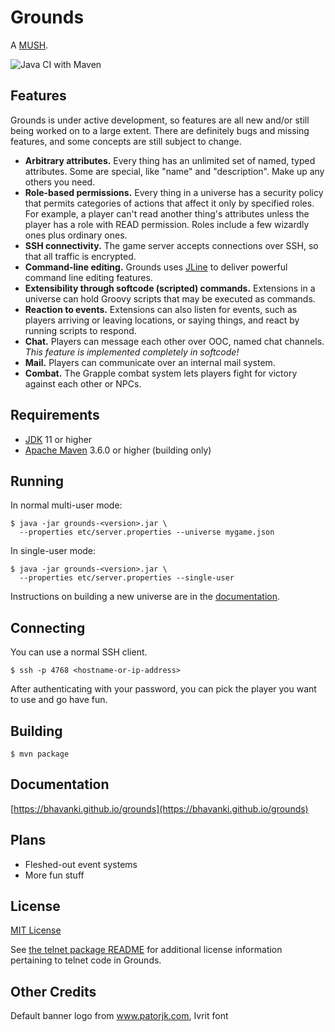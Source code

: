 # Grounds

A [MUSH](https://en.wikipedia.org/wiki/MUSH).

![Java CI with Maven](https://github.com/bhavanki/grounds/workflows/Java%20CI%20with%20Maven/badge.svg)

## Features

Grounds is under active development, so features are all new and/or still being worked on to a large extent. There are definitely bugs and missing features, and some concepts are still subject to change.

* **Arbitrary attributes.** Every thing has an unlimited set of named, typed attributes. Some are special, like "name" and "description". Make up any others you need.
* **Role-based permissions.** Every thing in a universe has a security policy that permits categories of actions that affect it only by specified roles. For example, a player can't read another thing's attributes unless the player has a role with READ permission. Roles include a few wizardly ones plus ordinary ones.
* **SSH connectivity.** The game server accepts connections over SSH, so that all traffic is encrypted.
* **Command-line editing.** Grounds uses [JLine](https://github.com/jline/jline3) to deliver powerful command line editing features.
* **Extensibility through softcode (scripted) commands.** Extensions in a universe can hold Groovy scripts that may be executed as commands.
* **Reaction to events.** Extensions can also listen for events, such as players arriving or leaving locations, or saying things, and react by running scripts to respond.
* **Chat.** Players can message each other over OOC, named chat channels. *This feature is implemented completely in softcode!*
* **Mail.** Players can communicate over an internal mail system.
* **Combat.** The Grapple combat system lets players fight for victory against each other or NPCs.

## Requirements

* [JDK](https://adoptopenjdk.net/) 11 or higher
* [Apache Maven](https://maven.apache.org) 3.6.0 or higher (building only)

## Running

In normal multi-user mode:

```
$ java -jar grounds-<version>.jar \
  --properties etc/server.properties --universe mygame.json
```

In single-user mode:

```
$ java -jar grounds-<version>.jar \
  --properties etc/server.properties --single-user
```

Instructions on building a new universe are in the [documentation](https://bhavanki.github.io/grounds).

## Connecting

You can use a normal SSH client.

```
$ ssh -p 4768 <hostname-or-ip-address>
```

After authenticating with your password, you can pick the player you want to use and go have fun.

## Building

```
$ mvn package
```

## Documentation

[https://bhavanki.github.io/grounds](https://bhavanki.github.io/grounds)

## Plans

* Fleshed-out event systems
* More fun stuff

## License

[MIT License](LICENSE)

See [the telnet package README](src/main/java/xyz/deszaras/telnet/README.md) for additional license information pertaining to telnet code in Grounds.

## Other Credits

Default banner logo from www.patorjk.com, Ivrit font
